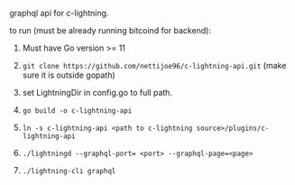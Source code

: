 graphql api for c-lightning. 


to run (must be already running bitcoind for backend):

1. Must have Go version >= 11

2. `git clone https://github.com/nettijoe96/c-lightning-api.git` (make sure it is outside gopath)

3. set LightningDir in config.go to full path.

4. `go build -o c-lightning-api`

5. `ln -s c-lightning-api <path to c-lightning source>/plugins/c-lightning-api`

6.  `./lightningd --graphql-port= <port> --graphql-page=<page>`

7. `./lightning-cli graphql`

